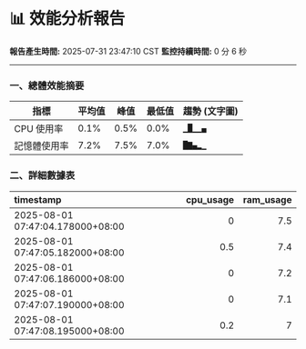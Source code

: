 # 📊 效能分析報告

**報告產生時間:** 2025-07-31 23:47:10 CST
**監控持續時間:** 0 分 6 秒

---

### 一、總體效能摘要

| 指標 | 平均值 | 峰值 | 最低值 | 趨勢 (文字圖) |
|---|---|---|---|---|
| CPU 使用率 | 0.1% | 0.5% | 0.0% | `▁█▁▁▄` |
| 記憶體使用率 | 7.2% | 7.5% | 7.0% | `█▇▄▂▁` |

### 二、詳細數據表
| timestamp                        |   cpu_usage |   ram_usage |
|:---------------------------------|------------:|------------:|
| 2025-08-01 07:47:04.178000+08:00 |         0   |         7.5 |
| 2025-08-01 07:47:05.182000+08:00 |         0.5 |         7.4 |
| 2025-08-01 07:47:06.186000+08:00 |         0   |         7.2 |
| 2025-08-01 07:47:07.190000+08:00 |         0   |         7.1 |
| 2025-08-01 07:47:08.195000+08:00 |         0.2 |         7   |